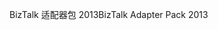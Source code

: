 <span data-ttu-id="3a17d-101">BizTalk 适配器包 2013</span><span class="sxs-lookup"><span data-stu-id="3a17d-101">BizTalk Adapter Pack 2013</span></span>